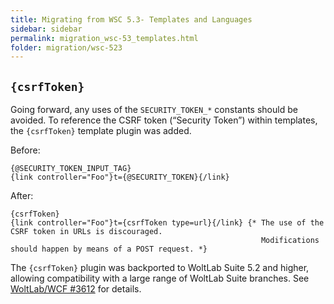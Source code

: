 ```yaml
---
title: Migrating from WSC 5.3- Templates and Languages
sidebar: sidebar
permalink: migration_wsc-53_templates.html
folder: migration/wsc-523
---
```


## `{csrfToken}`

Going forward, any uses of the `SECURITY_TOKEN_*` constants should be avoided.
To reference the CSRF token (“Security Token”) within templates, the `{csrfToken}` template plugin was added.

Before:

```smarty
{@SECURITY_TOKEN_INPUT_TAG}
{link controller="Foo"}t={@SECURITY_TOKEN}{/link}
```

After:

```smarty
{csrfToken}
{link controller="Foo"}t={csrfToken type=url}{/link} {* The use of the CSRF token in URLs is discouraged.
                                                        Modifications should happen by means of a POST request. *}
```

The `{csrfToken}` plugin was backported to WoltLab Suite 5.2 and higher, allowing compatibility with a large range of WoltLab Suite branches.
See [WoltLab/WCF #3612](https://github.com/WoltLab/WCF/pull/3612) for details.
